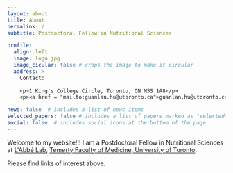 ```yaml
---
layout: about
title: About
permalink: /
subtitle: Postdoctoral Fellow in Nutritional Sciences

profile:
  align: left
  image: logo.jpg
  image_cicular: false # crops the image to make it circular
  address: >
    Contact:
    
    <p>1 King's College Circle, Toronto, ON M5S 1A8</p>
    <p><a href = "mailto:guanlan.hu@utoronto.ca">guanlan.hu@utoronto.ca</a></p>

news: false  # includes a list of news items
selected_papers: false # includes a list of papers marked as "selected={true}"
social: false  # includes social icons at the bottom of the page
---
```

Welcome to my website!!! I am a Postdoctoral Fellow in Nutritional Sciences at <a href='https://labbelab.utoronto.ca/'>L'Abbé Lab</a>, <a href='https://temertymedicine.utoronto.ca/'>Temerty Faculty of Medicine, University of Toronto</a>. 

Please find links of interest above. 
